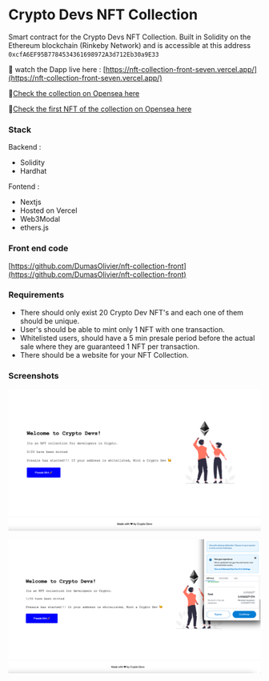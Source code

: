 # Crypto Devs NFT Collection

Smart contract for the Crypto Devs NFT Collection. Built in Solidity on the Ethereum blockchain (Rinkeby Network) and is accessible at this address `0xcfA6EF95B7784534361698972A3d712Eb30a9E33`

👀 watch the Dapp live here : [https://nft-collection-front-seven.vercel.app/](https://nft-collection-front-seven.vercel.app/)

👀[Check the collection on Opensea here](https://testnets.opensea.io/collection/crypto-devs-lsiz9kzmyu)

👀[Check the first NFT of the collection on Opensea here](https://testnets.opensea.io/assets/0xcfA6EF95B7784534361698972A3d712Eb30a9E33/1)

### Stack

Backend :

- Solidity
- Hardhat

Fontend :

- Nextjs
- Hosted on Vercel
- Web3Modal
- ethers.js

### Front end code

[https://github.com/DumasOlivier/nft-collection-front](https://github.com/DumasOlivier/nft-collection-front)

### Requirements

- There should only exist 20 Crypto Dev NFT's and each one of them should be unique.
- User's should be able to mint only 1 NFT with one transaction.
- Whitelisted users, should have a 5 min presale period before the actual sale where they are guaranteed 1 NFT per transaction.
- There should be a website for your NFT Collection.

### Screenshots

![Homepage](public/home.png)

![Homepage with tx processing](public/home-tx.png)
